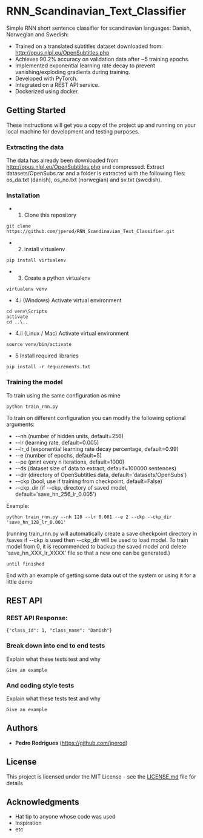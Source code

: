 # RNN_Scandinavian_Text_Classifier

Simple RNN short sentence classifier for scandinavian languages: Danish, Norwegian and Swedish:
* Trained on a translated subtitles dataset downloaded from: http://opus.nlpl.eu/OpenSubtitles.php
* Achieves 90.2% accuracy on validation data after ~5 training epochs.
* Implemented exponential learning rate decay to prevent vanishing/exploding gradients during training.
* Developed with PyTorch.
* Integrated on a REST API service.
* Dockerized using docker.

## Getting Started

These instructions will get you a copy of the project up and running on your local machine for development and testing purposes. 

### Extracting the data

The data has already been downloaded from http://opus.nlpl.eu/OpenSubtitles.php and compressed. Extract datasets/OpenSubs.rar and a folder is extracted with the following files: os_da.txt (danish), os_no.txt (norwegian) and sv.txt (swedish).

### Installation

* 1. Clone this repository
```
git clone https://github.com/jperod/RNN_Scandinavian_Text_Classifier.git
```
* 2. install virtualenv 
```
pip install virtualenv
```
* 3. Create a python virtualenv
```
virtualenv venv
```
* 4.i (Windows) Activate virtual environment
```
cd venv\Scripts
activate
cd ..\..
```
* 4.ii (Linux / Mac) Activate virtual environment
```
source venv/bin/activate
```
* 5 Install required libraries
```
pip install -r requirements.txt
```

### Training the model

To train using the same configuration as mine
```
python train_rnn.py
```
To train on different configuration you can modify the following optional arguments:
* --nh (number of hidden units, default=256)
* --lr (learning rate, default=0.005)
* --lr_d (exponential learning rate decay percentage, default=0.99)
* --e (number of epochs, default=5)
* --pe (print every n iterations, default=1000)
* --ds (dataset size of data to extract, default=100000 sentences)
* --dir (directory of OpenSubtitles data, default='datasets/OpenSubs')
* --ckp (bool, use if training from checkpoint, default=False)
* --ckp_dir (if --ckp, directory of saved model, default='save_hn_256_lr_0.005')

Example:
```
python train_rnn.py --nh 128 --lr 0.001 --e 2 --ckp --ckp_dir 'save_hn_128_lr_0.001'
```

(running train_rnn.py will automatically create a save checkpoint directory in /saves if --ckp is used then --ckp_dir will be used to load model. To train model from 0, it is recommended to backup the saved model and delete 'save_hn_XXX_lr_XXXX' file so that a new one can be generated.)

```
until finished
```

End with an example of getting some data out of the system or using it for a little demo

## REST API

### REST API Response:
```
{"class_id": 1, "class_name": "Danish"}
```

### Break down into end to end tests

Explain what these tests test and why

```
Give an example
```

### And coding style tests

Explain what these tests test and why

```
Give an example
```
## Authors

* **Pedro Rodrigues** (https://github.com/jperod)

## License

This project is licensed under the MIT License - see the [LICENSE.md](LICENSE.md) file for details

## Acknowledgments

* Hat tip to anyone whose code was used
* Inspiration
* etc

